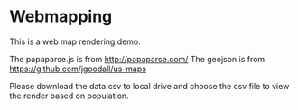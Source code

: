 # Webmapping
This is a web map rendering demo.

The papaparse.js is from http://papaparse.com/
The geojson is from https://github.com/jgoodall/us-maps

Please download the data.csv to local drive and choose the csv file to view the render based on population.
